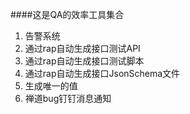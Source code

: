 ####这是QA的效率工具集合
1. 告警系统
2. 通过rap自动生成接口测试API
3. 通过rap自动生成接口测试脚本
4. 通过rap自动生成接口JsonSchema文件
5. 生成唯一的值
6. 禅道bug钉钉消息通知